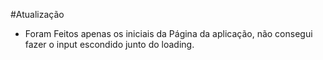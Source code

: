 #Atualização
- Foram Feitos apenas os iniciais da Página da aplicação, não consegui fazer o input escondido junto do loading.
